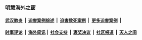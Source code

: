 
### 明慧海外之窗

####  [武汉肺炎](indexes/365.md?t=03261700) &nbsp;|&nbsp;  [迫害案例综述](indexes/328.md?t=03261700) &nbsp;|&nbsp; [迫害致死案例](indexes/277.md?t=03261700)  &nbsp;|&nbsp; [更多迫害案例](indexes/81.md?t=03261700)  &nbsp;|&nbsp; 
####  [时事评论](indexes/19.md?t=03261700) &nbsp;|&nbsp; [海外简讯](indexes/245.md?t=03261700)&nbsp;|&nbsp;  [社会支持](indexes/140.md?t=03261700) &nbsp;|&nbsp; [褒奖决议](indexes/282.md?t=03261700) &nbsp;|&nbsp; [社区报道](indexes/91.md?t=03261700)  &nbsp;|&nbsp; [天人之间](indexes/78.md?t=03261700) 

